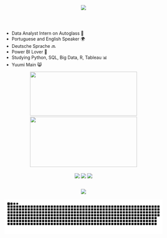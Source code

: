 
<div align="center">
 
<a href="https://github.com/Sissaz" > <img width="35%"  src="https://cdn.discordapp.com/attachments/589442956021465142/964401865943035945/Sicilia_GRANDE.png" /></a>
 
</div>
<br>
<br />

* Data Analyst Intern on Autoglass 💙
* Portuguese and English Speaker 🌍
* Deutsche Sprache 🔜
* Power BI Lover 💛
* Studying Python, SQL, Big Data, R, Tableau  📊
* Yuumi Main 😸

<div align="center">
<img height="140rem" width="340px" src="https://github-readme-stats.vercel.app/api?username=sissaz&show_icons=true&theme=material-palenight&include_all_commits=true&count_private=true&hide=contribs,issues,prs"/>
 </div>
 <div align="center"> 
  <img height="160rem" width="340px" src="https://github-readme-stats.vercel.app/api/top-langs/?username=sissaz&layout=compact&langs_count=7&theme=material-palenight"/>
</div>
  
<div align="center">
<br>
      <a href="https://www.linkedin.com/in/Siciliag" target="_blank"><img src="https://img.shields.io/badge/-LinkedIn-%230077B5?style=for-the-badge&logo=linkedin&logoColor=white" target="_blank"></a> 
      <a href = "mailto:siciiliagiacomazza@gmail.com"><img src="https://img.shields.io/badge/Gmail-D14836?style=for-the-badge&logo=gmail&logoColor=white" target="_blank"></a>
  <a href="https://instagram.com/sissagz" target="_blank"><img src="https://img.shields.io/badge/Instagram-E4405F?style=for-the-badge&logo=instagram&logoColor=white" target="_blank"></a>

<br />
<br>
  
<div align="center">
  
![](https://komarev.com/ghpvc/?username=Sissaz&color=fa7f72&style=flat&label=Profile+Views)
 
</div>
<div align="center">
  
  ![Snake animation](https://github.com/sissaz/sissaz/blob/output/github-contribution-grid-snake.svg)
  
  
</div>
</div>



